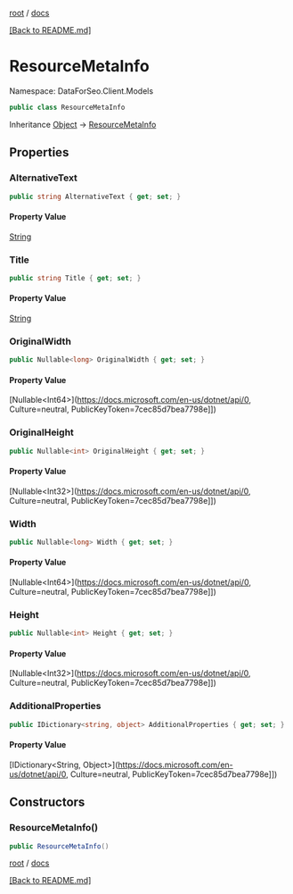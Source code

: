 [root](./../ "root") / [docs](./ "docs")

[[Back to README.md]](./../README.md "[Back to README.md]")

# ResourceMetaInfo

Namespace: DataForSeo.Client.Models

```csharp
public class ResourceMetaInfo
```

Inheritance [Object](https://docs.microsoft.com/en-us/dotnet/api/Object) → [ResourceMetaInfo](./ResourceMetaInfo.md)

## Properties

### **AlternativeText**

```csharp
public string AlternativeText { get; set; }
```

#### Property Value

[String](https://docs.microsoft.com/en-us/dotnet/api/String)<br>

### **Title**

```csharp
public string Title { get; set; }
```

#### Property Value

[String](https://docs.microsoft.com/en-us/dotnet/api/String)<br>

### **OriginalWidth**

```csharp
public Nullable<long> OriginalWidth { get; set; }
```

#### Property Value

[Nullable&lt;Int64&gt;](https://docs.microsoft.com/en-us/dotnet/api/0, Culture=neutral, PublicKeyToken=7cec85d7bea7798e]])<br>

### **OriginalHeight**

```csharp
public Nullable<int> OriginalHeight { get; set; }
```

#### Property Value

[Nullable&lt;Int32&gt;](https://docs.microsoft.com/en-us/dotnet/api/0, Culture=neutral, PublicKeyToken=7cec85d7bea7798e]])<br>

### **Width**

```csharp
public Nullable<long> Width { get; set; }
```

#### Property Value

[Nullable&lt;Int64&gt;](https://docs.microsoft.com/en-us/dotnet/api/0, Culture=neutral, PublicKeyToken=7cec85d7bea7798e]])<br>

### **Height**

```csharp
public Nullable<int> Height { get; set; }
```

#### Property Value

[Nullable&lt;Int32&gt;](https://docs.microsoft.com/en-us/dotnet/api/0, Culture=neutral, PublicKeyToken=7cec85d7bea7798e]])<br>

### **AdditionalProperties**

```csharp
public IDictionary<string, object> AdditionalProperties { get; set; }
```

#### Property Value

[IDictionary&lt;String, Object&gt;](https://docs.microsoft.com/en-us/dotnet/api/0, Culture=neutral, PublicKeyToken=7cec85d7bea7798e]])<br>

## Constructors

### **ResourceMetaInfo()**

```csharp
public ResourceMetaInfo()
```

[root](./../ "root") / [docs](./ "docs")

[[Back to README.md]](./../README.md "[Back to README.md]")